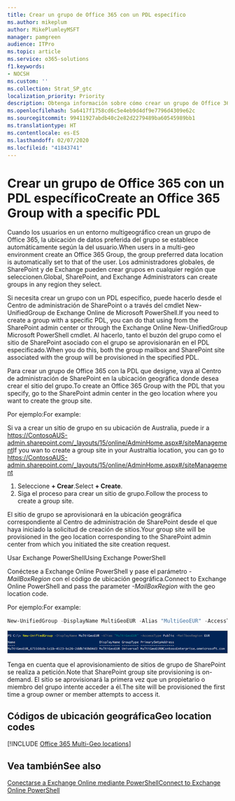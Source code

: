 ```yaml
---
title: Crear un grupo de Office 365 con un PDL específico
ms.author: mikeplum
author: MikePlumleyMSFT
manager: pamgreen
audience: ITPro
ms.topic: article
ms.service: o365-solutions
f1.keywords:
- NOCSH
ms.custom: ''
ms.collection: Strat_SP_gtc
localization_priority: Priority
description: Obtenga información sobre cómo crear un grupo de Office 365 con una ubicación de datos preferida especificada en un entorno multigeográfico.
ms.openlocfilehash: 5a6417f1758cd6c5e4eb9d4df9e7796d4309e62c
ms.sourcegitcommit: 99411927abdb40c2e82d2279489ba60545989bb1
ms.translationtype: HT
ms.contentlocale: es-ES
ms.lasthandoff: 02/07/2020
ms.locfileid: "41843741"
---
```

# <a name="create-an-office-365-group-with-a-specific-pdl"></a><span data-ttu-id="7e52d-103">Crear un grupo de Office 365 con un PDL específico</span><span class="sxs-lookup"><span data-stu-id="7e52d-103">Create an Office 365 Group with a specific PDL</span></span>

<span data-ttu-id="7e52d-104">Cuando los usuarios en un entorno multigeográfico crean un grupo de Office 365, la ubicación de datos preferida del grupo se establece automáticamente según la del usuario.</span><span class="sxs-lookup"><span data-stu-id="7e52d-104">When users in a multi-geo environment create an Office 365 Group, the group preferred data location is automatically set to that of the user.</span></span> <span data-ttu-id="7e52d-105">Los administradores globales, de SharePoint y de Exchange pueden crear grupos en cualquier región que seleccionen.</span><span class="sxs-lookup"><span data-stu-id="7e52d-105">Global, SharePoint, and Exchange Administrators can create groups in any region they select.</span></span> 

<span data-ttu-id="7e52d-106">Si necesita crear un grupo con un PDL específico, puede hacerlo desde el Centro de administración de SharePoint o a través del cmdlet New-UnifiedGroup de Exchange Online de Microsoft PowerShell.</span><span class="sxs-lookup"><span data-stu-id="7e52d-106">If you need to create a group with a specific PDL, you can do that using from the SharePoint admin center or through the Exchange Online New-UnifiedGroup Microsoft PowerShell cmdlet.</span></span> <span data-ttu-id="7e52d-107">Al hacerlo, tanto el buzón del grupo como el sitio de SharePoint asociado con el grupo se aprovisionarán en el PDL especificado.</span><span class="sxs-lookup"><span data-stu-id="7e52d-107">When you do this, both the group mailbox and SharePoint site associated with the group will be provisioned in the specified PDL.</span></span>

<span data-ttu-id="7e52d-108">Para crear un grupo de Office 365 con la PDL que designe, vaya al Centro de administración de SharePoint en la ubicación geográfica donde desea crear el sitio del grupo.</span><span class="sxs-lookup"><span data-stu-id="7e52d-108">To create an Office 365 Group with the PDL that you specify, go to the SharePoint admin center in the geo location where you want to create the group site.</span></span>

<span data-ttu-id="7e52d-109">Por ejemplo:</span><span class="sxs-lookup"><span data-stu-id="7e52d-109">For example:</span></span>

<span data-ttu-id="7e52d-110">Si va a crear un sitio de grupo en su ubicación de Australia, puede ir a https://ContosoAUS-admin.sharepoint.com/_layouts/15/online/AdminHome.aspx#/siteManagement</span><span class="sxs-lookup"><span data-stu-id="7e52d-110">If you wan to create a group site in your Australtia location, you can go to https://ContosoAUS-admin.sharepoint.com/_layouts/15/online/AdminHome.aspx#/siteManagement</span></span>

1. <span data-ttu-id="7e52d-111">Seleccione **+ Crear**.</span><span class="sxs-lookup"><span data-stu-id="7e52d-111">Select **+ Create**.</span></span>
2. <span data-ttu-id="7e52d-112">Siga el proceso para crear un sitio de grupo.</span><span class="sxs-lookup"><span data-stu-id="7e52d-112">Follow the process to create a group site.</span></span>

<span data-ttu-id="7e52d-113">El sitio de grupo se aprovisionará en la ubicación geográfica correspondiente al Centro de administración de SharePoint desde el que haya iniciado la solicitud de creación de sitios.</span><span class="sxs-lookup"><span data-stu-id="7e52d-113">Your group site will be provisioned in the geo location corresponding to the SharePoint admin center from which you initiated the site creation request.</span></span> 

<span data-ttu-id="7e52d-114">Usar Exchange PowerShell</span><span class="sxs-lookup"><span data-stu-id="7e52d-114">Using Exchange PowerShell</span></span> 

<span data-ttu-id="7e52d-115">Conéctese a Exchange Online PowerShell y pase el parámetro *-MailBoxRegion* con el código de ubicación geográfica.</span><span class="sxs-lookup"><span data-stu-id="7e52d-115">Connect to Exchange Online PowerShell and pass the parameter *-MailBoxRegion* with the geo location code.</span></span>

<span data-ttu-id="7e52d-116">Por ejemplo:</span><span class="sxs-lookup"><span data-stu-id="7e52d-116">For example:</span></span> 

```PowerShell
New-UnifiedGroup -DisplayName MultiGeoEUR -Alias "MultiGeoEUR" -AccessType Public -MailboxRegion EUR 
```

![Captura de pantalla del cmdlet de PowerShell New-UnifiedGroup con la sintaxis](media/multi-geo-new-group-with-pdl-powershell.png)

<span data-ttu-id="7e52d-118">Tenga en cuenta que el aprovisionamiento de sitios de grupo de SharePoint se realiza a petición.</span><span class="sxs-lookup"><span data-stu-id="7e52d-118">Note that SharePoint group site provisioning is on-demand.</span></span> <span data-ttu-id="7e52d-119">El sitio se aprovisionará la primera vez que un propietario o miembro del grupo intente acceder a él.</span><span class="sxs-lookup"><span data-stu-id="7e52d-119">The site will be provisioned the first time a group owner or member attempts to access it.</span></span>

## <a name="geo-location-codes"></a><span data-ttu-id="7e52d-120">Códigos de ubicación geográfica</span><span class="sxs-lookup"><span data-stu-id="7e52d-120">Geo location codes</span></span>

[!INCLUDE [Office 365 Multi-Geo locations](includes/office-365-multi-geo-locations.md)]

## <a name="see-also"></a><span data-ttu-id="7e52d-121">Vea también</span><span class="sxs-lookup"><span data-stu-id="7e52d-121">See also</span></span>

[<span data-ttu-id="7e52d-122">Conectarse a Exchange Online mediante PowerShell</span><span class="sxs-lookup"><span data-stu-id="7e52d-122">Connect to Exchange Online PowerShell</span></span>](https://docs.microsoft.com/powershell/exchange/exchange-online/connect-to-exchange-online-powershell/connect-to-exchange-online-powershell)
